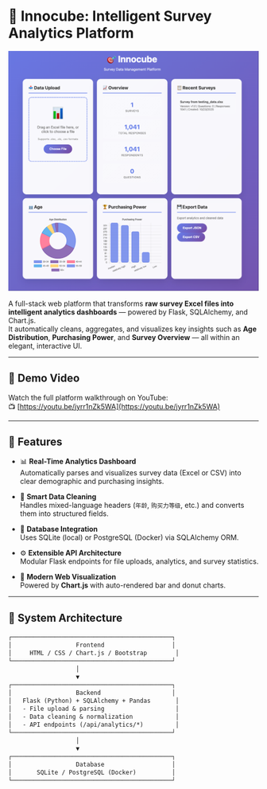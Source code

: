 # 🧠 Innocube: Intelligent Survey Analytics Platform

![Innocube Dashboard](demo.png)

A full-stack web platform that transforms **raw survey Excel files into intelligent analytics dashboards** — powered by Flask, SQLAlchemy, and Chart.js.  
It automatically cleans, aggregates, and visualizes key insights such as **Age Distribution**, **Purchasing Power**, and **Survey Overview** — all within an elegant, interactive UI.

---

## 🎥 Demo Video

Watch the full platform walkthrough on YouTube:  
📺 [https://youtu.be/jyrr1nZk5WA](https://youtu.be/jyrr1nZk5WA)

---

## 🚀 Features

- 📊 **Real-Time Analytics Dashboard**  
  Automatically parses and visualizes survey data (Excel or CSV) into clear demographic and purchasing insights.

- 🧠 **Smart Data Cleaning**  
  Handles mixed-language headers (`年龄`, `购买力等级`, etc.) and converts them into structured fields.

- 💾 **Database Integration**  
  Uses SQLite (local) or PostgreSQL (Docker) via SQLAlchemy ORM.

- ⚙️ **Extensible API Architecture**  
  Modular Flask endpoints for file uploads, analytics, and survey statistics.

- 🧩 **Modern Web Visualization**  
  Powered by **Chart.js** with auto-rendered bar and donut charts.

---

## 🧱 System Architecture

```text
┌─────────────────────────────────────────────┐
│                  Frontend                   │
│     HTML / CSS / Chart.js / Bootstrap        │
└─────────────────────────────────────────────┘
                   │
                   ▼
┌─────────────────────────────────────────────┐
│                  Backend                    │
│   Flask (Python) + SQLAlchemy + Pandas       │
│   - File upload & parsing                    │
│   - Data cleaning & normalization            │
│   - API endpoints (/api/analytics/*)         │
└─────────────────────────────────────────────┘
                   │
                   ▼
┌─────────────────────────────────────────────┐
│                  Database                   │
│       SQLite / PostgreSQL (Docker)          │
└─────────────────────────────────────────────┘
